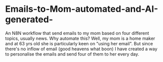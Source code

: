 # Emails-to-Mom-automated-and-AI-generated-
An N8N workflow that send emails to my mom based on four different topics, usually news. Why automate this? Well, my mom is a home maker and at 63 yrs old she is particularly keen on "using her email". But since there's no inflow of email (good heavens what boon) I have created a way to personalise the emails and send four of them to her every day.
